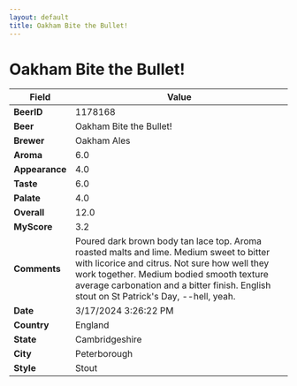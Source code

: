 ```yaml
---
layout: default
title: Oakham Bite the Bullet!
---
```


# Oakham Bite the Bullet!

| Field         | Value     |
|---------------|-----------|
| **BeerID** | 1178168 |
| **Beer** | Oakham Bite the Bullet! |
| **Brewer** | Oakham Ales |
| **Aroma** | 6.0 |
| **Appearance** | 4.0 |
| **Taste** | 6.0 |
| **Palate** | 4.0 |
| **Overall** | 12.0 |
| **MyScore** | 3.2 |
| **Comments** | Poured dark brown body tan lace top. Aroma roasted malts and lime. Medium sweet to bitter with licorice and citrus. Not sure how well they work together. Medium bodied smooth texture average carbonation and a bitter finish. English stout on St Patrick's Day, --hell, yeah. |
| **Date** | 3/17/2024 3:26:22 PM |
| **Country** | England |
| **State** | Cambridgeshire |
| **City** | Peterborough |
| **Style** | Stout |
